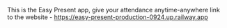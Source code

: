 This is the Easy Present app, give your attendance anytime-anywhere 
link to the website - https://easy-present-production-0924.up.railway.app
